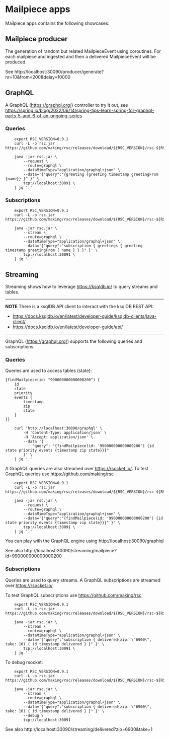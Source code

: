 # Mailpiece apps

Mailpiece apps contains the following showcases:

## Mailpiece producer
The generation of random but related MailpieceEvent using coroutines. For each mailpiece and ingested and then a delivered MailpieceEvent will be produced. 

See http://localhost:30090/producer/generate?nr=10&from=200&delay=10000

## GraphQL
A GraphQL (https://graphql.org/) controller to try it out, see https://spring.io/blog/2022/06/14/spring-tips-learn-spring-for-graphql-parts-5-and-6-of-an-ongoing-series

### Queries
```
    export RSC_VERSION=0.9.1
    curl -L -o rsc.jar https://github.com/making/rsc/releases/download/${RSC_VERSION}/rsc-${RSC_VERSION}.jar

    java -jar rsc.jar \
        --request \
        --route=graphql \
        --dataMimeType="application/graphql+json" \
        --data='{"query":"{greeting {greeting timestamp greetingFrom {name}} }" }' \
        tcp://localhost:30091 \
    | jq '.'
```

### Subscriptions
```
    export RSC_VERSION=0.9.1
    curl -L -o rsc.jar https://github.com/making/rsc/releases/download/${RSC_VERSION}/rsc-${RSC_VERSION}.jar

    java -jar rsc.jar \
        --stream \
        --route=graphql \
        --dataMimeType="application/graphql+json" \
        --data='{"query":"subscription { greetings { greeting timestamp greetingFrom { name } } }" }' \
        tcp://localhost:30091 \
    | jq '.'
```

## Streaming
Streaming shows how to leverage https://ksqldb.io/ to query streams and tables.

---
**NOTE**
There is a ksqlDB API client to interact with the ksqlDB REST API:
- https://docs.ksqldb.io/en/latest/developer-guide/ksqldb-clients/java-client/
- https://docs.ksqldb.io/en/latest/developer-guide/api/
---

GraphQL (https://graphql.org/) supports the following queries and subscriptions: 

### Queries
Queries are used to access tables (state): 
```
{findMailpiece(id: "990000000000000200") {
    id 
    state 
    priority 
    events {
        timestamp 
        zip 
        state
    }
}}
```
``` 
    curl 'http://localhost:30090/graphql' \
        -H 'Content-Type: application/json' \
        -H 'Accept: application/json' \
        --data '{
            "query": "{findMailpiece(id: '990000000000000200') {id state priority events {timestamp zip state}}}"
        }' \
    | jq '.'
```

A GraphQL queries are also streamed over https://rsocket.io/. To test GraphQL queries use https://github.com/making/rsc
```
    export RSC_VERSION=0.9.1
    curl -L -o rsc.jar https://github.com/making/rsc/releases/download/${RSC_VERSION}/rsc-${RSC_VERSION}.jar

    java -jar rsc.jar \
        --request \
        --route=graphql \
        --dataMimeType="application/graphql+json" \
        --data='{"query":"{findMailpiece(id: '990000000000000200') {id state priority events {timestamp zip state}}}" }' \
        tcp://localhost:30091 \
    | jq '.'
```

You can play with the GraphQL engine using http://localhost:30090/graphiql

See also http://localhost:30090/streaming/mailpiece?id=990000000000000200

### Subscriptions
Queries are used to query streams. A GraphQL subscriptions are streamed over https://rsocket.io/.

To test GraphQL subscriptions use https://github.com/making/rsc

```
    export RSC_VERSION=0.9.1
    curl -L -o rsc.jar https://github.com/making/rsc/releases/download/${RSC_VERSION}/rsc-${RSC_VERSION}.jar

    java -jar rsc.jar \
        --stream \
        --route=graphql \
        --dataMimeType="application/graphql+json" \
        --data='{"query":"subscription { delivered(zip: \"6900\", take: 10) { id timestamp delivered } }" }' \
        tcp://localhost:30091 \
    | jq '.'
```

To debug rsocket:

```
    export RSC_VERSION=0.9.1
    curl -L -o rsc.jar https://github.com/making/rsc/releases/download/${RSC_VERSION}/rsc-${RSC_VERSION}.jar

    java -jar rsc.jar \
        --stream \
        --route=graphql \
        --dataMimeType="application/graphql+json" \
        --data='{"query":"subscription { delivered(zip: \"6900\", take: 10) { id timestamp delivered } }" }' \
        --debug \
        tcp://localhost:30091 
```

See also http://localhost:30090/streaming/delivered?zip=6900&take=1

